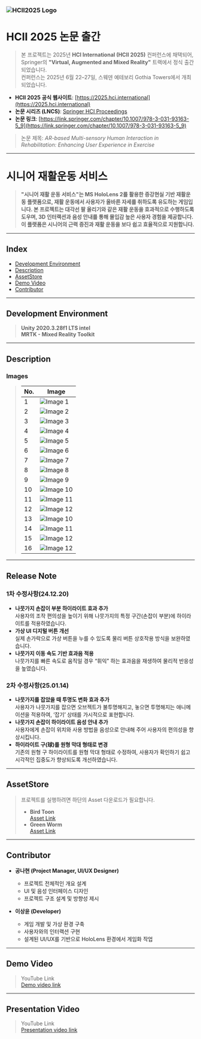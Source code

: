 ### ![HCII2025 Logo](https://i.imgur.com/nUvXqli.png)

#  HCII 2025 논문 출간

> 본 프로젝트는 2025년 **HCI International (HCII 2025)** 컨퍼런스에 채택되어,  
> Springer의 **"Virtual, Augmented and Mixed Reality"** 트랙에서 정식 출간되었습니다.  
> 컨퍼런스는 2025년 6월 22–27일, 스웨덴 예테보리 Gothia Towers에서 개최되었습니다.

- **HCII 2025 공식 웹사이트**: [https://2025.hci.international](https://2025.hci.international)
- **논문 시리즈 (LNCS)**: [Springer HCI Proceedings](https://link.springer.com/series/16277)
- **논문 링크**: [https://link.springer.com/chapter/10.1007/978-3-031-93163-5_9](https://link.springer.com/chapter/10.1007/978-3-031-93163-5_9)

> 논문 제목: *AR-based Multi-sensory Human Interaction in Rehabilitation: Enhancing User Experience in Exercise*

---

# 시니어 재활운동 서비스

> **"시니어 재활 운동 서비스"는 MS HoloLens 2를 활용한 증강현실 기반 재활운동 플랫폼으로, 재활 운동에서 사용자가 올바른 자세를 취하도록 유도하는 게임입니다. 본 프로젝트는 대각선 팔 올리기와 같은 재활 운동을 효과적으로 수행하도록 도우며, 3D 인터랙션과 음성 안내를 통해 몰입감 높은 사용자 경험을 제공합니다. 이 플랫폼은 시니어의 근력 증진과 재활 운동을 보다 쉽고 효율적으로 지원합니다.**

---

## Index
- [Development Environment](#Development-Environment)
- [Description](#Description)
- [AssetStore](#AssetStore)
- [Demo Video](#Demo-Video)
- [Contributor](#Contributor)

---

## Development Environment

> **Unity 2020.3.28f1 LTS intel**  
> **MRTK - Mixed Reality Toolkit**

---

## Description

### Images

> | No. | Image |
> |-----|-------|
> | 1   | ![Image 1](https://i.imgur.com/UldGVsY.jpeg) |
> | 2   | ![Image 2](https://i.imgur.com/K8sUcWo.jpeg) |
> | 3   | ![Image 3](https://i.imgur.com/fqjJMSH.jpeg) |
> | 4   | ![Image 4](https://i.imgur.com/IHM1qyw.jpeg) |
> | 5   | ![Image 5](https://i.imgur.com/HT9sORn.jpeg) |
> | 6   | ![Image 6](https://i.imgur.com/MFC6rbm.jpeg) |
> | 7   | ![Image 7](https://i.imgur.com/7s8nua3.jpeg) |
> | 8   | ![Image 8](https://i.imgur.com/qlILOlZ.jpeg) |
> | 9   | ![Image 9](https://i.imgur.com/MNstfkA.jpeg) |
> | 10  | ![Image 10](https://i.imgur.com/uJb5jXa.jpeg) |
> | 11  | ![Image 11](https://i.imgur.com/6WJqwE1.jpeg) |
> | 12  | ![Image 12](https://i.imgur.com/s6upZ4k.png) |
> | 13  | ![Image 10](https://i.imgur.com/EGzy88A.png) |
> | 14  | ![Image 11](https://i.imgur.com/x4nmhEG.jpeg) |
> | 15  | ![Image 12](https://i.imgur.com/2Wjwx2R.jpeg) |
> | 16  | ![Image 12](https://i.imgur.com/JOmyYvB.jpeg) |
---
## Release Note

### 1차 수정사항(24.12.20)
- **나뭇가지 손잡이 부분 하이라이트 효과 추가**  
  사용자의 조작 편의성을 높이기 위해 나뭇가지의 특정 구간(손잡이 부분)에 하이라이트를 적용하였습니다.  
- **가상 UI 디지털 버튼 개선**  
  실제 손가락으로 가상 버튼을 누를 수 있도록 물리 버튼 상호작용 방식을 보완하였습니다.
- **나뭇가지 이동 속도 기반 효과음 적용**  
  나뭇가지를 빠른 속도로 움직일 경우 “휘익” 하는 효과음을 재생하여 물리적 반응성을 높였습니다.

### 2차 수정사항(25.01.14)
- **나뭇가지를 잡았을 때 투명도 변화 효과 추가**  
  사용자가 나뭇가지를 잡으면 오브젝트가 불투명해지고, 놓으면 투명해지는 애니메이션을 적용하여, ‘잡기’ 상태를 가시적으로 표현합니다.  
- **나뭇가지 손잡이 하이라이트 음성 안내 추가**  
  사용자에게 손잡이 위치와 사용 방법을 음성으로 안내해 주어 사용자의 편의성을 향상시킵니다.  
- **하이라이트 구(球)를 원형 막대 형태로 변경**  
  기존의 원형 구 하이라이트를 원형 막대 형태로 수정하여, 사용자가 확인하기 쉽고 시각적인 집중도가 향상되도록 개선하였습니다.

---

## AssetStore

> 프로젝트를 실행하려면 하단의 Asset 다운로드가 필요합니다.  
> 
> - **Bird Toon**  
>   [Asset Link](https://assetstore.unity.com/packages/3d/characters/animals/birds/bird-toon-138272)  
> - **Green Worm**  
>   [Asset Link](https://assetstore.unity.com/packages/3d/animations/green-worm-s-lowpoly-234263)

---

## Contributor

- **공나현 (Project Manager, UI/UX Designer)**  
  - 프로젝트 전체적인 개요 설계  
  - UI 및 음성 인터페이스 디자인  
  - 프로젝트 구조 설계 및 방향성 제시  

- **이상윤 (Developer)**  
  - 게임 개발 및 가상 환경 구축  
  - 사용자와의 인터랙션 구현  
  - 설계된 UI/UX를 기반으로 HoloLens 환경에서 게임화 작업

---

## Demo Video

> YouTube Link  
[Demo video link](https://youtu.be/okim1H57gqA)

---

## Presentation Video

> YouTube Link  
[Presentation video link](https://youtu.be/8MrM2ddlNlY)
